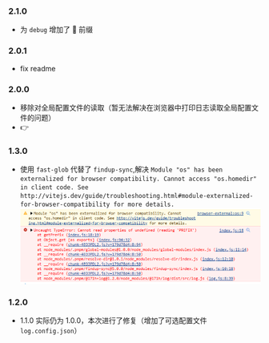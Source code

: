 ### 2.1.0
- 为 `debug` 增加了 🐛 前缀

### 2.0.1
- fix readme

### 2.0.0
- 移除对全局配置文件的读取（暂无法解决在浏览器中打印日志读取全局配置文件的问题）
- 👉

### 1.3.0
- 使用 `fast-glob` 代替了 `findup-sync`,解决 `Module "os" has been externalized for browser compatibility. Cannot access "os.homedir" in client code. See http://vitejs.dev/guide/troubleshooting.html#module-externalized-for-browser-compatibility for more details.`
  ![](./assets/Snipaste_2023-04-20_10-16-40.png)

### 1.2.0
- 1.1.0 实际仍为 1.0.0，本次进行了修复（增加了可选配置文件 `log.config.json`）